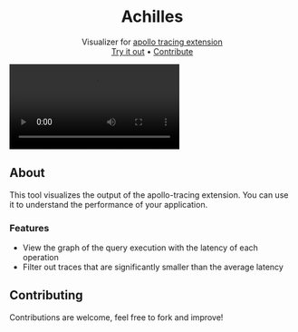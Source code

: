 <h1 align="center">
  Achilles
</h1>

<p align="center">
Visualizer for <a target="_blank" href="https://github.com/apollographql/apollo-tracing">apollo tracing extension</a><br>
  <a href="https://www.achilles.run/">Try it out</a> •
  <a href="#contributing">Contribute</a>
</p>

![Demo Video](/assets/demo-video.mov?raw=true "Demo Video")

## About
This tool visualizes the output of the apollo-tracing extension. You can use it to understand the performance of your application.

### Features
- View the graph of the query execution with the latency of each operation
- Filter out traces that are significantly smaller than the average latency

## Contributing

Contributions are welcome, feel free to fork and improve!
